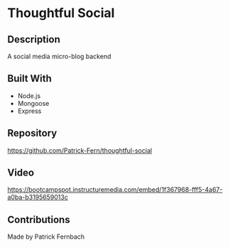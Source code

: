 # Thoughtful Social 

## Description
A social media micro-blog backend

## Built With 
* Node.js
* Mongoose
* Express

## Repository
https://github.com/Patrick-Fern/thoughtful-social

## Video
https://bootcampspot.instructuremedia.com/embed/1f367968-fff5-4a67-a0ba-b3195659013c

## Contributions
Made by Patrick Fernbach
